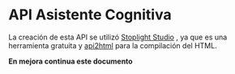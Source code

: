 # API Asistente Cognitiva

La creación de esta API se utilizó [Stoplight Studio](https://stoplight.io/p/studio) , ya que es una herramienta gratuita y [api2html](https://www.npmjs.com/package/api2html) para la compilación del HTML.

**En mejora continua este documento**
